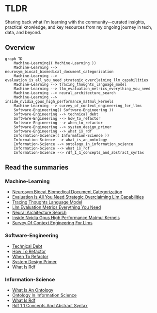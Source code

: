 # TLDR

Sharing back what I'm learning with the community—curated insights, practical knowledge, and key resources from my ongoing journey in tech, data, and beyond.

<!-- TLDR-AUTO-START -->
## Overview
```mermaid
graph TD
    Machine-Learning(( Machine-Learning ))
    Machine-Learning --> neurosym_biocat_biomedical_document_categorization
    Machine-Learning --> evaluation_is_all_you_need_strategic_overclaiming_llm_capabilities
    Machine-Learning --> tracing_thoughts_language_model
    Machine-Learning --> llm_evaluation_metrics_everything_you_need
    Machine-Learning --> neural_architecture_search
    Machine-Learning --> inside_nvidia_gpus_high_performance_matmul_kernels
    Machine-Learning --> survey_of_context_engineering_for_llms
    Software-Engineering(( Software-Engineering ))
    Software-Engineering --> technical_debt
    Software-Engineering --> how_to_refactor
    Software-Engineering --> when_to_refactor
    Software-Engineering --> system_design_primer
    Software-Engineering --> what_is_rdf
    Information-Science(( Information-Science ))
    Information-Science --> what_is_an_ontology
    Information-Science --> ontology_in_information_science
    Information-Science --> what_is_rdf
    Information-Science --> rdf_1_1_concepts_and_abstract_syntax
```

## Read the summaries
### Machine-Learning
- [Neurosym Biocat Biomedical Document Categorization](knowledge/Machine-Learning/neurosym-biocat-biomedical-document-categorization.md)
- [Evaluation Is All You Need Strategic Overclaiming Llm Capabilities](knowledge/Machine-Learning/evaluation-is-all-you-need-strategic-overclaiming-llm-capabilities.md)
- [Tracing Thoughts Language Model](knowledge/Machine-Learning/tracing-thoughts-language-model.md)
- [Llm Evaluation Metrics Everything You Need](knowledge/Machine-Learning/llm-evaluation-metrics-everything-you-need.md)
- [Neural Architecture Search](knowledge/Machine-Learning/neural-architecture-search.md)
- [Inside Nvidia Gpus High Performance Matmul Kernels](knowledge/Machine-Learning/inside-nvidia-gpus-high-performance-matmul-kernels.md)
- [Survey Of Context Engineering For Llms](knowledge/Machine-Learning/survey-of-context-engineering-for-llms.md)

### Software-Engineering
- [Technical Debt](knowledge/Software-Engineering/technical-debt.md)
- [How To Refactor](knowledge/Software-Engineering/how-to-refactor.md)
- [When To Refactor](knowledge/Software-Engineering/when-to-refactor.md)
- [System Design Primer](knowledge/Software-Engineering/system-design-primer.md)
- [What Is Rdf](knowledge/Software-Engineering/what-is-rdf.md)

### Information-Science
- [What Is An Ontology](knowledge/Information-Science/what-is-an-ontology.md)
- [Ontology In Information Science](knowledge/Information-Science/ontology-in-information-science.md)
- [What Is Rdf](knowledge/Information-Science/what-is-rdf.md)
- [Rdf 1 1 Concepts And Abstract Syntax](knowledge/Information-Science/rdf-1-1-concepts-and-abstract-syntax.md)

<!-- TLDR-AUTO-END -->
























